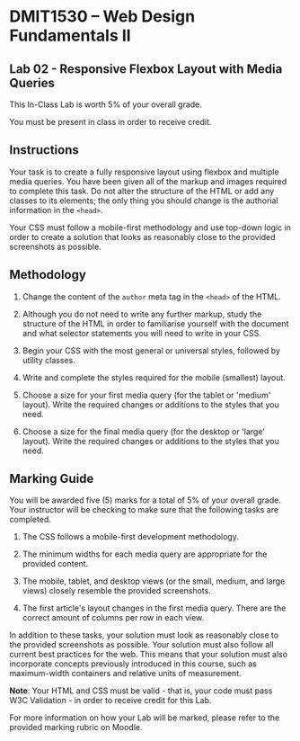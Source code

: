 # DMIT1530 – Web Design Fundamentals II 

## Lab 02 - Responsive Flexbox Layout with Media Queries

This In-Class Lab is worth 5% of your overall grade.

You must be present in class in order to receive credit. 


## Instructions

Your task is to create a fully responsive layout using flexbox and multiple media queries. You have been given all of the markup and images required to complete this task. Do not alter the structure of the HTML or add any classes to its elements; the only thing you should change is the authorial information in the `<head>`.

Your CSS must follow a mobile-first methodology and use top-down logic in order to create a solution that looks as reasonably close to the provided screenshots as possible. 


## Methodology 

1. Change the content of the `author` meta tag in the `<head>` of the HTML.

2. Although you do not need to write any further markup, study the structure of the HTML in order to familiarise yourself with the document and what selector statements you will need to write in your CSS. 

3. Begin your CSS with the most general or universal styles, followed by utility classes. 

4. Write and complete the styles required for the mobile (smallest) layout. 

5. Choose a size for your first media query (for the tablet or 'medium' layout). Write the required changes or additions to the styles that you need.

6. Choose a size for the final media query (for the desktop or 'large' layout). Write the required changes or additions to the styles that you need.


## Marking Guide

You will be awarded five (5) marks for a total of 5% of your overall grade. Your instructor will be checking to make sure that the following tasks are completed.

1. The CSS follows a mobile-first development methodology.

2. The minimum widths for each media query are appropriate for the provided content. 

3. The mobile, tablet, and desktop views (or the small, medium, and large views) closely resemble the provided screenshots. 

4. The first article's layout changes in the first media query. There are the correct amount of columns per row in each view.

In addition to these tasks, your solution must look as reasonably close to the provided screenshots as possible. Your solution must also follow all current best practices for the web. This means that your solution must also incorporate concepts previously introduced in this course, such as maximum-width containers and relative units of measurement.

**Note**: Your HTML and CSS must be valid - that is, your code must pass W3C Validation - in order to receive credit for this Lab. 

For more information on how your Lab will be marked, please refer to the provided marking rubric on Moodle. 
